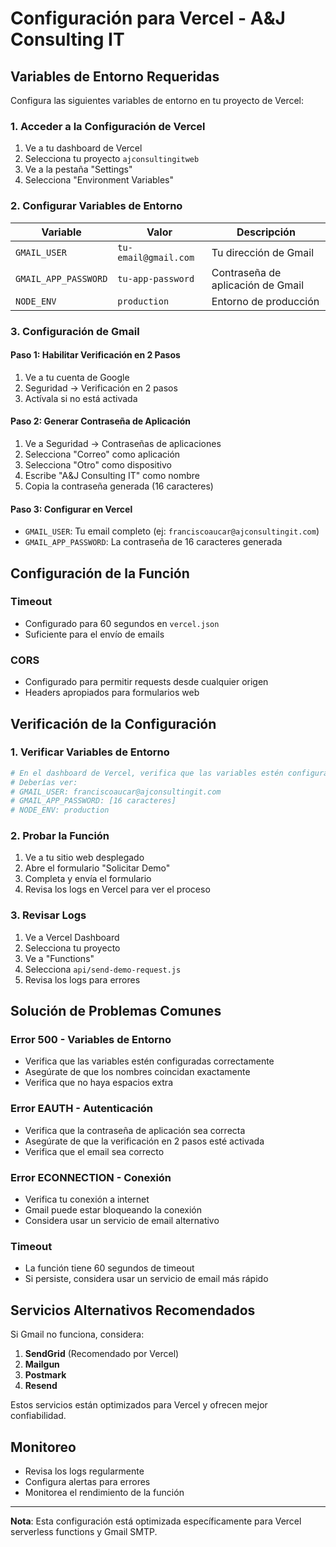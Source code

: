 # Configuración para Vercel - A&J Consulting IT

## Variables de Entorno Requeridas

Configura las siguientes variables de entorno en tu proyecto de Vercel:

### 1. Acceder a la Configuración de Vercel
1. Ve a tu dashboard de Vercel
2. Selecciona tu proyecto `ajconsultingitweb`
3. Ve a la pestaña "Settings"
4. Selecciona "Environment Variables"

### 2. Configurar Variables de Entorno

| Variable | Valor | Descripción |
|----------|-------|-------------|
| `GMAIL_USER` | `tu-email@gmail.com` | Tu dirección de Gmail |
| `GMAIL_APP_PASSWORD` | `tu-app-password` | Contraseña de aplicación de Gmail |
| `NODE_ENV` | `production` | Entorno de producción |

### 3. Configuración de Gmail

#### Paso 1: Habilitar Verificación en 2 Pasos
1. Ve a tu cuenta de Google
2. Seguridad → Verificación en 2 pasos
3. Actívala si no está activada

#### Paso 2: Generar Contraseña de Aplicación
1. Ve a Seguridad → Contraseñas de aplicaciones
2. Selecciona "Correo" como aplicación
3. Selecciona "Otro" como dispositivo
4. Escribe "A&J Consulting IT" como nombre
5. Copia la contraseña generada (16 caracteres)

#### Paso 3: Configurar en Vercel
- `GMAIL_USER`: Tu email completo (ej: `franciscoaucar@ajconsultingit.com`)
- `GMAIL_APP_PASSWORD`: La contraseña de 16 caracteres generada

## Configuración de la Función

### Timeout
- Configurado para 60 segundos en `vercel.json`
- Suficiente para el envío de emails

### CORS
- Configurado para permitir requests desde cualquier origen
- Headers apropiados para formularios web

## Verificación de la Configuración

### 1. Verificar Variables de Entorno
```bash
# En el dashboard de Vercel, verifica que las variables estén configuradas
# Deberías ver:
# GMAIL_USER: franciscoaucar@ajconsultingit.com
# GMAIL_APP_PASSWORD: [16 caracteres]
# NODE_ENV: production
```

### 2. Probar la Función
1. Ve a tu sitio web desplegado
2. Abre el formulario "Solicitar Demo"
3. Completa y envía el formulario
4. Revisa los logs en Vercel para ver el proceso

### 3. Revisar Logs
1. Ve a Vercel Dashboard
2. Selecciona tu proyecto
3. Ve a "Functions"
4. Selecciona `api/send-demo-request.js`
5. Revisa los logs para errores

## Solución de Problemas Comunes

### Error 500 - Variables de Entorno
- Verifica que las variables estén configuradas correctamente
- Asegúrate de que los nombres coincidan exactamente
- Verifica que no haya espacios extra

### Error EAUTH - Autenticación
- Verifica que la contraseña de aplicación sea correcta
- Asegúrate de que la verificación en 2 pasos esté activada
- Verifica que el email sea correcto

### Error ECONNECTION - Conexión
- Verifica tu conexión a internet
- Gmail puede estar bloqueando la conexión
- Considera usar un servicio de email alternativo

### Timeout
- La función tiene 60 segundos de timeout
- Si persiste, considera usar un servicio de email más rápido

## Servicios Alternativos Recomendados

Si Gmail no funciona, considera:

1. **SendGrid** (Recomendado por Vercel)
2. **Mailgun**
3. **Postmark**
4. **Resend**

Estos servicios están optimizados para Vercel y ofrecen mejor confiabilidad.

## Monitoreo

- Revisa los logs regularmente
- Configura alertas para errores
- Monitorea el rendimiento de la función

---

**Nota**: Esta configuración está optimizada específicamente para Vercel serverless functions y Gmail SMTP.
